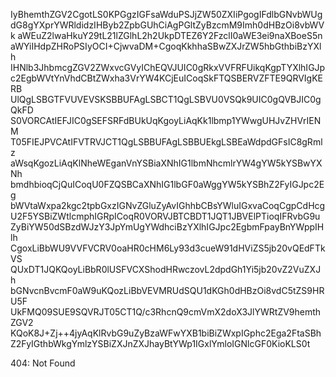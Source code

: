 IyBhemthZGV2CgotLS0KPGgzIGFsaWduPSJjZW50ZXIiPgogIFdlbGNvbWUg
dG8gYXprYWRldidzIHByb2ZpbGUhCiAgPGltZyBzcmM9Imh0dHBzOi8vbWVk
aWEuZ2lwaHkuY29tL21lZGlhL2h2UkpDTEZ6Y2FzclI0aWE3ei9naXBoeS5n
aWYiIHdpZHRoPSIyOCI+CjwvaDM+CgoqKkhhaSBwZXJrZW5hbGthbiBzYXlh
IHNlb3JhbmcgZGV2ZWxvcGVyIChEQVJUIC0gRkxVVFRFUikqKgpTYXlhIGJp
c2EgbWVtYnVhdCBtZWxha3VrYW4KCjEuICoqSkFTQSBERVZFTE9QRVIgKERB
UlQgLSBGTFVUVEVSKSBBUFAgLSBCT1QgLSBVU0VSQk9UIC0gQVBJIC0gQkFD
S0VORCAtIEFJIC0gSEFSRFdBUkUqKgoyLiAqKk1lbmp1YWwgUHJvZHVrIENM
T05FIEJPVCAtIFVTRVJCT1QgLSBBUFAgLSBBUEkgLSBEaWdpdGFsIC8gRmlz
aWsqKgozLiAqKlNheWEganVnYSBiaXNhIG1lbmNhcmlrYW4gYW5kYSBwYXNh
bmdhbioqCjQuICoqU0FZQSBCaXNhIG1lbGF0aWggYW5kYSBhZ2FyIGJpc2Eg
bWVtaWxpa2kgc2tpbGxzIGNvZGluZyAvIGhhbCBsYWluIGxvaCoqCgpCdHcg
U2F5YSBiZWtlcmphIGRpICoqR0VORVJBTCBDT1JQT1JBVElPTioqIFRvbG9u
ZyBiYW50dSBzdWJzY3JpYmUgYWdhciBzYXlhIGJpc2EgbmFpayBnYWppIHlh
CgoxLiBbWU9VVFVCRV0oaHR0cHM6Ly93d3cueW91dHViZS5jb20vQEdFTkVS
QUxDT1JQKQoyLiBbR0lUSFVCXShodHRwczovL2dpdGh1Yi5jb20vZ2VuZXJh
bGNvcnBvcmF0aW9uKQozLiBbVEVMRUdSQU1dKGh0dHBzOi8vdC5tZS9HRU5F
UkFMQ09SUE9SQVRJT05CT1Q/c3RhcnQ9cmVmX2doX3JlYWRtZV9hemthZGV2
KQoK8J+Zj++4jyAqKlRvbG9uZyBzaWFwYXB1biBiZWxpIGphc2Ega2FtaSBh
Z2FyIGthbWkgYmlzYSBiZXJnZXJhayBtYWp1IGxlYmloIGNlcGF0KioKLS0t

<!-- START GLOBAL CORPORATION -->
404: Not Found
<!-- END GLOBAL CORPORATION -->